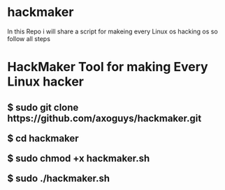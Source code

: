 # hackmaker
In this Repo i will share a script for makeing every Linux os hacking os so follow all steps 
<h1> 
HackMaker Tool for making Every Linux hacker

</h1>
<h2><b>
$ sudo git clone https://github.com/axoguys/hackmaker.git
 
  
  $ cd hackmaker
  
  $ sudo chmod +x hackmaker.sh 
  
  $ sudo ./hackmaker.sh

</b></h2>



